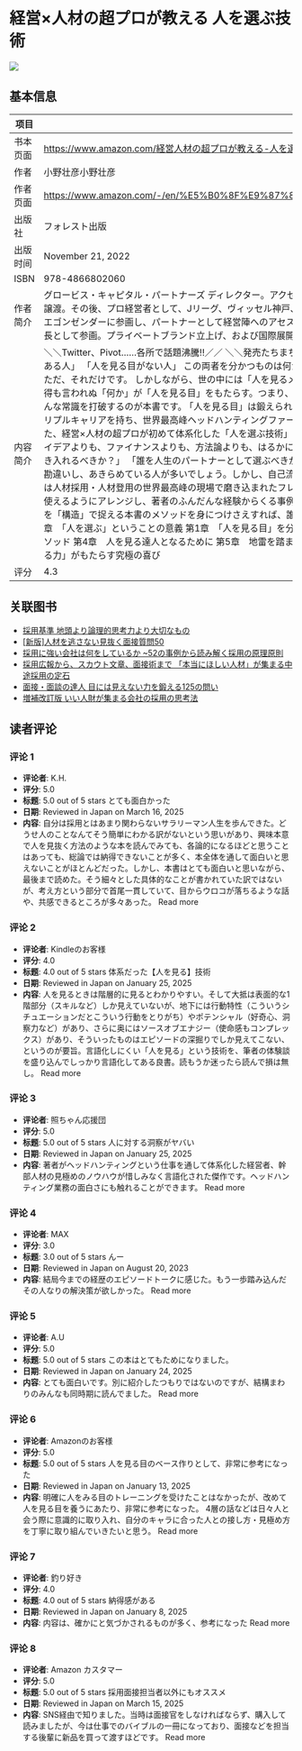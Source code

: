 # 経営×人材の超プロが教える 人を選ぶ技術

![](https://m.media-amazon.com/images/I/71Us3VpzPxL._SY522_.jpg)

## 基本信息

| 项目 | 内容 |
| --- | --- |
| 书本页面 | https://www.amazon.com/経営人材の超プロが教える-人を選ぶ技術/dp/4866802060 |
| 作者 | 小野壮彦小野壮彦 |
| 作者页面 | https://www.amazon.com/-/en/%E5%B0%8F%E9%87%8E%E5%A3%AE%E5%BD%A6/e/B0C464X5RV/ref=aufs_dp_fta_an_dsk |
| 出版社 | フォレスト出版 |
| 出版时间 | November 21, 2022 |
| ISBN | 978-4866802060 |
| 作者简介 | グロービス・キャピタル・パートナーズ ディレクター。アクセンチュア戦略チームを経て、プロトレード を創業。M&Aにより楽天へ事業譲渡。その後、プロ経営者として、Jリーグ、ヴィッセル神戸、家電ベンチャー アマダナの取締役を歴任。経営人材コンサルティングのエゴンゼンダーに参画し、パートナーとして経営陣へのアセスメント、コーチングおよびヘッドハンティングを実施。近年はZOZOに本部長として参画。プライベートブランド立上げ、および国際展開をリード。早稲田大学商学部卒、ミラノ・ボッコーニ大学MBA |
| 内容简介 | ＼＼Twitter、Pivot……各所で話題沸騰!!／／ ＼＼発売たちまち５刷!!／／   「自分には人を見る目がない」と嘆くなかれ。  「人を見る目がある人」 「人を見る目がない人」  この両者を分かつものは何か？  その答えは・・・ 「人を見るための方法論」を持ちえているどうか。ただ、それだけです。  しかしながら、世の中には「人を見るメソッド」が存在しません。  長年の経験、勘、データの蓄積から織りなす、得も言われぬ「何か」が「人を見る目」をもたらす。つまり、言語化も体系化もなされていないのが、「人を見る」ための技術でした。  そんな常識を打破するのが本書です。  ｢人を見る目」は鍛えられる。 そして「人を選ぶ力」が人生を変える。  起業家×経営者×コンサルのトリプルキャリアを持ち、世界最高峰ヘッドハンティングファームの共同経営者を務め、100社以上、5000人超のハイクラス人材を見極めた、経営×人材の超プロが初めて体系化した「人を選ぶ技術」の全ノウハウを公開！  人生において、なんらかの成功を目論むならば、アイデアよりも、ファイナンスよりも、方法論よりも、はるかに重要なことがあります。  それは――「誰を選ぶか」です。  「誰を仲間に引き入れるべきか？」 「誰を人生のパートナーとして選ぶべきか？」  人を見る目は、運動神経や音感といった「センス」のようなものだと勘違いし、あきらめている人が多いでしょう。しかし、自己流で場数を踏むだけでは、なかなか伸ばすことが難しいのが現実です。  本書は人材採用・人材登用の世界最高峰の現場で磨き込まれたフレームワーク、技術を惜しげもなく公開します。  できるだけ一般のシーンで使えるようにアレンジし、著者のふんだんな経験からくる事例を交えつつ、誰でも結果が出せるよう、超実践的に解説しています。  人間を「構造」で捉える本書のメソッドを身につけさえすれば、誰もが「人を見る目がある人」になれることを約束します。  ■本書の構成 序章　「人を選ぶ」ということの意義 第1章　「人を見る目」を分解する 第2章　人を「階層」で捉える 第3章　相手の本質を見抜く実践メソッド 第4章　人を見る達人となるために 第5章　地雷を踏まないための知恵 第6章　人を選ぶ現場で今起こっていること 終章 「人を見る力」がもたらす究極の喜び |
| 评分 | 4.3 |

## 关联图书

- [採用基準 地頭より論理的思考力より大切なもの](https://www.amazon.com/-/en/%E4%BC%8A%E8%B3%80%E6%B3%B0%E4%BB%A3/dp/4478023417/ref=pd_sbs_d_sccl_3_1/358-9774692-9324168?pd_rd_w=9Nmj6&content-id=amzn1.sym.13eb81e1-7d13-4eb9-803d-fea9198bc9c1&pf_rd_p=13eb81e1-7d13-4eb9-803d-fea9198bc9c1&pf_rd_r=3PG934VC0WX029CGZR8A&pd_rd_wg=V0XTb&pd_rd_r=2db84cde-ce01-4048-b7ad-f5610b9d045e&pd_rd_i=4478023417&psc=1)
- [[新版]人材を逃さない見抜く面接質問50](https://www.amazon.com/-/en/%E3%82%AD%E3%83%A3%E3%83%AD%E3%83%AB%E3%83%BB%E3%83%9E%E3%83%BC%E3%83%86%E3%82%A3%E3%83%B3/dp/4799320378/ref=pd_sbs_d_sccl_3_2/358-9774692-9324168?pd_rd_w=9Nmj6&content-id=amzn1.sym.13eb81e1-7d13-4eb9-803d-fea9198bc9c1&pf_rd_p=13eb81e1-7d13-4eb9-803d-fea9198bc9c1&pf_rd_r=3PG934VC0WX029CGZR8A&pd_rd_wg=V0XTb&pd_rd_r=2db84cde-ce01-4048-b7ad-f5610b9d045e&pd_rd_i=4799320378&psc=1)
- [採用に強い会社は何をしているか ~52の事例から読み解く採用の原理原則](https://www.amazon.com/-/en/%E9%9D%92%E7%94%B0-%E5%8A%AA/dp/4478104344/ref=pd_sbs_d_sccl_3_3/358-9774692-9324168?pd_rd_w=9Nmj6&content-id=amzn1.sym.13eb81e1-7d13-4eb9-803d-fea9198bc9c1&pf_rd_p=13eb81e1-7d13-4eb9-803d-fea9198bc9c1&pf_rd_r=3PG934VC0WX029CGZR8A&pd_rd_wg=V0XTb&pd_rd_r=2db84cde-ce01-4048-b7ad-f5610b9d045e&pd_rd_i=4478104344&psc=1)
- [採用広報から、スカウト文章、面接術まで 「本当にほしい人材」が集まる中途採用の定石](https://www.amazon.com/-/en/%E4%BB%8A-%E5%95%93%E4%BA%AE/dp/4534060424/ref=pd_sbs_d_sccl_3_4/358-9774692-9324168?pd_rd_w=9Nmj6&content-id=amzn1.sym.13eb81e1-7d13-4eb9-803d-fea9198bc9c1&pf_rd_p=13eb81e1-7d13-4eb9-803d-fea9198bc9c1&pf_rd_r=3PG934VC0WX029CGZR8A&pd_rd_wg=V0XTb&pd_rd_r=2db84cde-ce01-4048-b7ad-f5610b9d045e&pd_rd_i=4534060424&psc=1)
- [面接・面談の達人 目には見えない力を鍛える125の問い](https://www.amazon.com/-/en/%E7%9B%B8%E5%B7%9D-%E7%A7%80%E5%B8%8C/dp/4344039378/ref=pd_sbs_d_sccl_3_5/358-9774692-9324168?pd_rd_w=9Nmj6&content-id=amzn1.sym.13eb81e1-7d13-4eb9-803d-fea9198bc9c1&pf_rd_p=13eb81e1-7d13-4eb9-803d-fea9198bc9c1&pf_rd_r=3PG934VC0WX029CGZR8A&pd_rd_wg=V0XTb&pd_rd_r=2db84cde-ce01-4048-b7ad-f5610b9d045e&pd_rd_i=4344039378&psc=1)
- [増補改訂版 いい人財が集まる会社の採用の思考法](https://www.amazon.com/-/en/%E9%85%92%E4%BA%95-%E5%88%A9%E6%98%8C/dp/4866802464/ref=pd_sbs_d_sccl_3_6/358-9774692-9324168?pd_rd_w=9Nmj6&content-id=amzn1.sym.13eb81e1-7d13-4eb9-803d-fea9198bc9c1&pf_rd_p=13eb81e1-7d13-4eb9-803d-fea9198bc9c1&pf_rd_r=3PG934VC0WX029CGZR8A&pd_rd_wg=V0XTb&pd_rd_r=2db84cde-ce01-4048-b7ad-f5610b9d045e&pd_rd_i=4866802464&psc=1)

## 读者评论

### 评论 1

- **评论者**: K.H.
- **评分**: 5.0
- **标题**: 5.0 out of 5 stars
とても面白かった
- **日期**: Reviewed in Japan on March 16, 2025
- **内容**: 自分は採用とはあまり関わらないサラリーマン人生を歩んできた。どうせ人のことなんてそう簡単にわかる訳がないという思いがあり、興味本意で人を見抜く方法のような本を読んでみても、各論的になるほどと思うことはあっても、総論では納得できないことが多く、本全体を通して面白いと思えないことがほとんどだった。しかし、本書はとても面白いと思いながら、最後まで読めた。そう細々とした具体的なことが書かれていた訳ではないが、考え方という部分で首尾一貫していて、目からウロコが落ちるような話や、共感できるところが多々あった。
Read more

### 评论 2

- **评论者**: Kindleのお客様
- **评分**: 4.0
- **标题**: 4.0 out of 5 stars
体系だった【人を見る】技術
- **日期**: Reviewed in Japan on January 25, 2025
- **内容**: 人を見るときは階層的に見るとわかりやすい。そして大抵は表面的な1階部分（スキルなど）しか見えていないが、地下には行動特性（こういうシチュエーションだとこういう行動をとりがち）やポテンシャル（好奇心、洞察力など）があり、さらに奥にはソースオブエナジー（使命感もコンプレックス）があり、そういったものはエピソードの深掘りでしか見えてこない、というのが要旨。言語化しにくい「人を見る」という技術を、筆者の体験談を盛り込んでしっかり言語化してある良書。読もうか迷ったら読んで損は無し。
Read more

### 评论 3

- **评论者**: 照ちゃん応援団
- **评分**: 5.0
- **标题**: 5.0 out of 5 stars
人に対する洞察がヤバい
- **日期**: Reviewed in Japan on January 25, 2025
- **内容**: 著者がヘッドハンティングという仕事を通して体系化した経営者、幹部人材の見極めのノウハウが惜しみなく言語化された傑作です。ヘッドハンティング業務の面白さにも触れることができます。
Read more

### 评论 4

- **评论者**: MAX
- **评分**: 3.0
- **标题**: 3.0 out of 5 stars
んー
- **日期**: Reviewed in Japan on August 20, 2023
- **内容**: 結局今までの経歴のエピソードトークに感じた。もう一歩踏み込んだその人なりの解決策が欲しかった。
Read more

### 评论 5

- **评论者**: A.U
- **评分**: 5.0
- **标题**: 5.0 out of 5 stars
この本はとてもためになりました。
- **日期**: Reviewed in Japan on January 24, 2025
- **内容**: とても面白いです。別に紹介したつもりではないのですが、結構まわりのみんなも同時期に読んでました。
Read more

### 评论 6

- **评论者**: Amazonのお客様
- **评分**: 5.0
- **标题**: 5.0 out of 5 stars
人を見る目のベース作りとして、非常に参考になった
- **日期**: Reviewed in Japan on January 13, 2025
- **内容**: 明確に人をみる目のトレーニングを受けたことはなかったが、改めて人を見る目を養うにあたり、非常に参考になった。 4層の話などは日々人と会う際に意識的に取り入れ、自分のキャラに合った人との接し方・見極め方を丁寧に取り組んでいきたいと思う。
Read more

### 评论 7

- **评论者**: 釣り好き
- **评分**: 4.0
- **标题**: 4.0 out of 5 stars
納得感がある
- **日期**: Reviewed in Japan on January 8, 2025
- **内容**: 内容は、確かにと気づかされるものが多く、参考になった
Read more

### 评论 8

- **评论者**: Amazon カスタマー
- **评分**: 5.0
- **标题**: 5.0 out of 5 stars
採用面接担当者以外にもオススメ
- **日期**: Reviewed in Japan on March 15, 2025
- **内容**: SNS経由で知りました。当時は面接官をしなければならず、購入して読みましたが、今は仕事でのバイブルの一冊になっており、面接などを担当する後輩に新品を買って渡すほどです。
Read more

